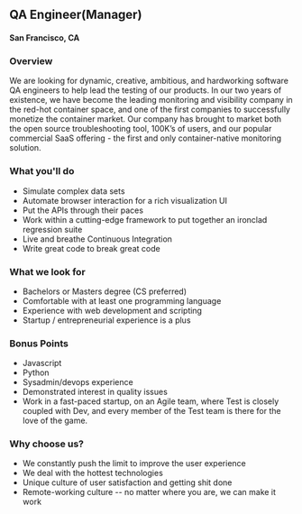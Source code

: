 ## QA Engineer(Manager)
#### San Francisco, CA

### Overview
We are looking for dynamic, creative, ambitious, and hardworking software QA engineers to help lead the testing of our products. In our two years of existence, we have become the leading monitoring and visibility company in the red-hot container space, and one of the first companies to successfully monetize the container market. Our company has brought to market both the open source troubleshooting tool, 100K’s of users, and our popular commercial SaaS offering - the first and only container-native monitoring solution.

### What you'll do
+	Simulate complex data sets
+	Automate browser interaction for a rich visualization UI
+	Put the APIs through their paces
+	Work within a cutting-edge framework to put together an ironclad regression suite
+	Live and breathe Continuous Integration
+	Write great code to break great code

### What we look for
+	Bachelors or Masters degree (CS preferred)
+	Comfortable with at least one programming language
+	Experience with web development and scripting
+	Startup / entrepreneurial experience is a plus

### Bonus Points
+	Javascript
+	Python
+	Sysadmin/devops experience
+	Demonstrated interest in quality issues
+	Work in a fast-paced startup, on an Agile team, where Test is closely coupled with Dev, and every member of the Test team is there for the love of the game.

### Why choose us?
+	We constantly push the limit to improve the user experience
+	We deal with the hottest technologies
+	Unique culture of user satisfaction and getting shit done
+	Remote-working culture -- no matter where you are, we can make it work


